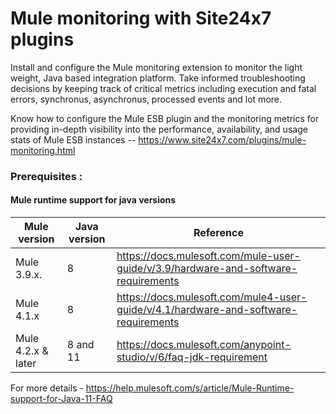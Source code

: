 # Mule monitoring with Site24x7 plugins

Install and configure the Mule monitoring extension to monitor the light weight, Java based integration platform. Take informed troubleshooting decisions by keeping track of critical metrics including execution and fatal errors, synchronus, asynchronus, processed events and lot more.

Know how to configure the Mule ESB plugin and the monitoring metrics for providing in-depth visibility into the performance, availability, and usage stats of Mule ESB instances -- https://www.site24x7.com/plugins/mule-monitoring.html

### Prerequisites : 
	
#### Mule runtime support for java versions 
| Mule version        | Java version | Reference 										       |
| ------------------- | ------------ | ----------------------------------------------------------------------------------------------- |
| Mule 3.9.x.         |     8        |  https://docs.mulesoft.com/mule-user-guide/v/3.9/hardware-and-software-requirements             |
| Mule 4.1.x   	      |     8        |  https://docs.mulesoft.com/mule4-user-guide/v/4.1/hardware-and-software-requirements            |
| Mule 4.2.x & later  |  8 and 11    |  https://docs.mulesoft.com/anypoint-studio/v/6/faq-jdk-requirement 			       |

For more details - https://help.mulesoft.com/s/article/Mule-Runtime-support-for-Java-11-FAQ
												
	


